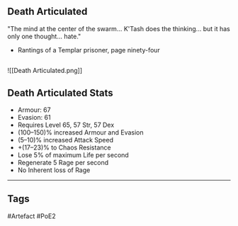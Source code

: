 ## Death Articulated
"The mind at the center of the swarm... K'Tash does
the thinking... but it has only one thought... hate."
- Rantings of a Templar prisoner, page ninety-four
##
![[Death Articulated.png]]
## Death Articulated Stats
- Armour: 67
- Evasion: 61
- Requires Level 65, 57 Str, 57 Dex
- (100–150)% increased Armour and Evasion
- (5–10)% increased Attack Speed
- +(17–23)% to Chaos Resistance
- Lose 5% of maximum Life per second
- Regenerate 5 Rage per second
- No Inherent loss of Rage


---
## Tags
#Artefact
#PoE2